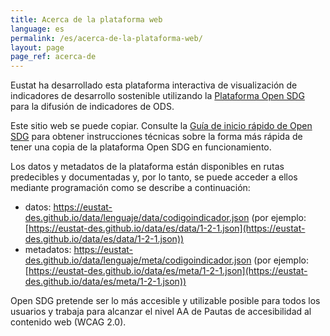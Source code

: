 ```yaml
---
title: Acerca de la plataforma web
language: es
permalink: /es/acerca-de-la-plataforma-web/
layout: page
page_ref: acerca-de
---
```


Eustat ha desarrollado esta plataforma interactiva de visualización de indicadores de desarrollo sostenible utilizando la [Plataforma Open SDG](https://open-sdg.readthedocs.io/en/latest/quick-start/) para la difusión de indicadores de ODS.

Este sitio web se puede copiar. Consulte la [Guía de inicio rápido de Open SDG](https://open-sdg.readthedocs.io/en/latest/quick-start/) para obtener instrucciones técnicas sobre la forma más rápida de tener una copia de la plataforma Open SDG en funcionamiento.

Los datos y metadatos de la plataforma están disponibles en rutas predecibles y documentadas y, por lo tanto, se puede acceder a ellos mediante programación como se describe a continuación:

-	datos: https://eustat-des.github.io/data/lenguaje/data/codigoindicador.json (por ejemplo: [https://eustat-des.github.io/data/es/data/1-2-1.json](https://eustat-des.github.io/data/es/data/1-2-1.json))
-	metadatos: https://eustat-des.github.io/data/lenguaje/meta/codigoindicador.json (por ejemplo: [https://eustat-des.github.io/data/es/meta/1-2-1.json](https://eustat-des.github.io/data/es/meta/1-2-1.json))

Open SDG pretende ser lo más accesible y utilizable posible para todos los usuarios y trabaja para alcanzar el nivel AA de Pautas de accesibilidad al contenido web (WCAG 2.0).

